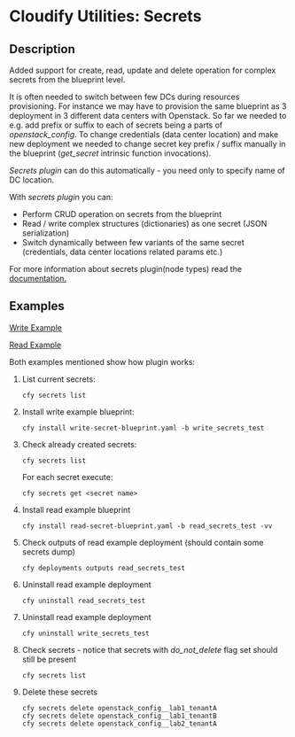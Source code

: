 # Cloudify Utilities: Secrets

## Description
Added support for create, read, update and delete operation for complex secrets from the blueprint level.

It is often needed to switch between few DCs during resources provisioning.
For instance we may have to provision the same blueprint as 3 deployment in 3 different data centers with Openstack.
So far we needed to e.g. add prefix or suffix to each of secrets being a parts of *openstack_config*.
To change credentials (data center location) and make new deployment we needed to change secret key prefix / suffix manually in the blueprint (*get_secret* intrinsic function invocations).

*Secrets plugin* can do this automatically - you need only to specify name of DC location.

With *secrets plugin* you can:
* Perform CRUD operation on secrets from the blueprint
* Read / write complex structures (dictionaries) as one secret (JSON serialization)
* Switch dynamically between few variants of the same secret (credentials, data center locations related params etc.) 


For more information about secrets plugin(node types) read the [documentation.](https://github.com/cloudify-incubator/cloudify-utilities-plugin/blob/master/cloudify_secrets/README.md)

## Examples

[Write Example](./write-secret-blueprint.yaml)

[Read Example](./read-secret-blueprint.yaml)

Both examples mentioned show how plugin works:

1) List current secrets:

    ```
    cfy secrets list
    ```
    
2) Install write example blueprint:

    ```
    cfy install write-secret-blueprint.yaml -b write_secrets_test
    ```

3) Check already created secrets:

    ```
    cfy secrets list
    ```

    For each secret execute:
    
    ```
    cfy secrets get <secret name>
    ```

4) Install read example blueprint 

    ```
    cfy install read-secret-blueprint.yaml -b read_secrets_test -vv
    ```

5) Check outputs of read example deployment (should contain some secrets dump)

    ```
    cfy deployments outputs read_secrets_test
    ```
    
6) Uninstall read example deployment

    ```
    cfy uninstall read_secrets_test
    ```
    
7) Uninstall read example deployment

    ```
    cfy uninstall write_secrets_test
    ```
    
8) Check secrets - notice that secrets with *do_not_delete* flag set should still be present

    ```
    cfy secrets list
    ```
    
9) Delete these secrets

    ```
    cfy secrets delete openstack_config__lab1_tenantA
    cfy secrets delete openstack_config__lab1_tenantB    
    cfy secrets delete openstack_config__lab2_tenantA
    ``` 
